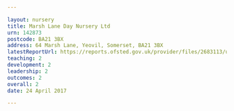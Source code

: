 ```yaml
---

layout: nursery
title: Marsh Lane Day Nursery Ltd
urn: 142873
postcode: BA21 3BX
address: 64 Marsh Lane, Yeovil, Somerset, BA21 3BX
latestReportUrl: https://reports.ofsted.gov.uk/provider/files/2683113/urn/142873.pdf
teaching: 2
development: 2
leadership: 2
outcomes: 2
overall: 2
date: 24 April 2017

---
```

